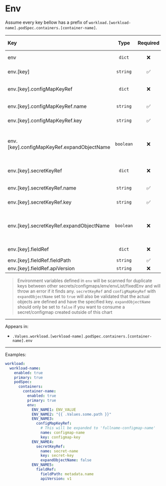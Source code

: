 # Env

Assume every key bellow has a prefix of `workload.[workload-name].podSpec.containers.[container-name]`.

| Key                                        |   Type    | Required |  Helm Template  | Default | Description                                                          |
| :----------------------------------------- | :-------: | :------: | :-------------: | :-----: | :------------------------------------------------------------------- |
| env                                        |  `dict`   |    ❌    |       ❌        |  `{}`   | Define env(s) for the container                                      |
| env.[key]                                  | `string`  |    ✅    | ✅ (Only value) |  `""`   | Define the env key/value                                             |
| env.[key].configMapKeyRef                  |  `dict`   |    ❌    |       ❌        |  `{}`   | Define variable from configMapKeyRef                                 |
| env.[key].configMapKeyRef.name             | `string`  |    ✅    |       ✅        |  `""`   | Define the configMap name                                            |
| env.[key].configMapKeyRef.key              | `string`  |    ✅    |       ❌        |  `""`   | Define the configMap key                                             |
| env.[key].configMapKeyRef.expandObjectName | `boolean` |    ❌    |       ❌        | `true`  | Whether to expand (adding the fullname as prefix) the configmap name |
| env.[key].secretKeyRef                     |  `dict`   |    ❌    |       ❌        |  `{}`   | Define secretKeyRef variable                                         |
| env.[key].secretKeyRef.name                | `string`  |    ✅    |       ✅        |  `""`   | Define the secret name                                               |
| env.[key].secretKeyRef.key                 | `string`  |    ✅    |       ❌        |  `""`   | Define the secret key                                                |
| env.[key].secretKeyRef.expandObjectName    | `boolean` |    ❌    |       ❌        | `true`  | Whether to expand (adding the fullname as prefix) the secret name    |
| env.[key].fieldRef                         |  `dict`   |    ❌    |       ❌        |  `{}`   | Define fieldRef variable                                             |
| env.[key].fieldRef.fieldPath               | `string`  |    ✅    |       ❌        |  `""`   | Define field path                                                    |
| env.[key].fieldRef.apiVersion              | `string`  |    ❌    |       ❌        |  `""`   | Define apiVersion                                                    |

> Environment variables defined in `env` will be scanned for duplicate keys
> between other secrets/configmaps/env/envList/fixedEnv and will throw an error if it finds any.
> `secretKeyRef` and `configMapKeyRef` with `expandObjectName` set to `true` will also be validated that
> the actual objects are defined and have the specified key.
> `expandObjectName` should only be set to `false` if you want to consume a secret/configmap created outside of this chart

---

Appears in:

- `.Values.workload.[workload-name].podSpec.containers.[container-name].env`

---

Examples:

```yaml
workload:
  workload-name:
    enabled: true
    primary: true
    podSpec:
      containers:
        container-name:
          enabled: true
          primary: true
          env:
            ENV_NAME1: ENV_VALUE
            ENV_NAME2: "{{ .Values.some.path }}"
            ENV_NAME3:
              configMapKeyRef:
                # This will be expanded to 'fullname-configmap-name'
                name: configmap-name
                key: configmap-key
            ENV_NAME4:
              secretKeyRef:
                name: secret-name
                key: secret-key
                expandObjectName: false
            ENV_NAME5:
              fieldRef:
                fieldPath: metadata.name
                apiVersion: v1
```
